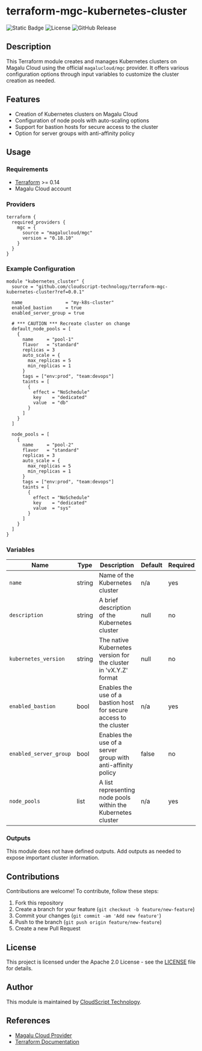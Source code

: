 # terraform-mgc-kubernetes-cluster

![Static Badge](https://img.shields.io/badge/Magalu_provider-0.18.10-blue)
![License](https://img.shields.io/github/license/cloudscript-technology/terraform-mgc-kubernetes-cluster.svg)
![GitHub Release](https://img.shields.io/github/release/cloudscript-technology/terraform-mgc-kubernetes-cluster.svg)

## Description

This Terraform module creates and manages Kubernetes clusters on Magalu Cloud using the official `magalucloud/mgc` provider. It offers various configuration options through input variables to customize the cluster creation as needed.

## Features

- Creation of Kubernetes clusters on Magalu Cloud
- Configuration of node pools with auto-scaling options
- Support for bastion hosts for secure access to the cluster
- Option for server groups with anti-affinity policy

## Usage

### Requirements

- [Terraform](https://www.terraform.io/downloads.html) >= 0.14
- Magalu Cloud account

### Providers

```hcl
terraform {
  required_providers {
    mgc = {
      source = "magalucloud/mgc"
      version = "0.18.10"
    }
  }
}
```

### Example Configuration

```hcl
module "kubernetes_cluster" {
  source = "github.com/cloudscript-technology/terraform-mgc-kubernetes-cluster?ref=0.0.1"

  name                = "my-k8s-cluster"
  enabled_bastion     = true
  enabled_server_group = true

  # *** CAUTION *** Recreate cluster on change
  default_node_pools = [
    {
      name     = "pool-1"
      flavor   = "standard"
      replicas = 3
      auto_scale = {
        max_replicas = 5
        min_replicas = 1
      }
      tags = ["env:prod", "team:devops"]
      taints = [
        {
          effect = "NoSchedule"
          key    = "dedicated"
          value  = "db"
        }
      ]
    }
  ]

  node_pools = [
    {
      name     = "pool-2"
      flavor   = "standard"
      replicas = 3
      auto_scale = {
        max_replicas = 5
        min_replicas = 1
      }
      tags = ["env:prod", "team:devops"]
      taints = [
        {
          effect = "NoSchedule"
          key    = "dedicated"
          value  = "sys"
        }
      ]
    }
  ]
}
```

### Variables

| Name                  | Type   | Description                                                             | Default | Required |
|-----------------------|--------|-------------------------------------------------------------------------|---------|----------|
| `name`                | string | Name of the Kubernetes cluster                                          | n/a     | yes      |
| `description`         | string | A brief description of the Kubernetes cluster                           | null    | no       |
| `kubernetes_version`  | string | The native Kubernetes version for the cluster in 'vX.Y.Z' format        | null    | no       |
| `enabled_bastion`     | bool   | Enables the use of a bastion host for secure access to the cluster      | n/a     | yes      |
| `enabled_server_group`| bool   | Enables the use of a server group with anti-affinity policy             | false   | no       |
| `node_pools`          | list   | A list representing node pools within the Kubernetes cluster            | n/a     | yes      |

### Outputs

This module does not have defined outputs. Add outputs as needed to expose important cluster information.

## Contributions

Contributions are welcome! To contribute, follow these steps:

1. Fork this repository
2. Create a branch for your feature (`git checkout -b feature/new-feature`)
3. Commit your changes (`git commit -am 'Add new feature'`)
4. Push to the branch (`git push origin feature/new-feature`)
5. Create a new Pull Request

## License

This project is licensed under the Apache 2.0 License - see the [LICENSE](LICENSE) file for details.

## Author

This module is maintained by [CloudScript Technology](https://github.com/cloudscript-technology).

## References

- [Magalu Cloud Provider](https://registry.terraform.io/providers/magalucloud/mgc/latest)
- [Terraform Documentation](https://www.terraform.io/docs)
